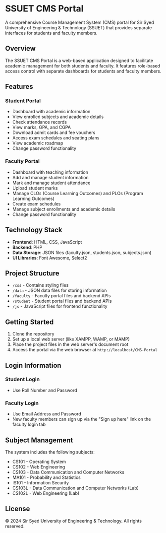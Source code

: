 # SSUET CMS Portal

A comprehensive Course Management System (CMS) portal for Sir Syed University of Engineering & Technology (SSUET) that provides separate interfaces for students and faculty members.

## Overview

The SSUET CMS Portal is a web-based application designed to facilitate academic management for both students and faculty. It features role-based access control with separate dashboards for students and faculty members.

## Features

### Student Portal
- Dashboard with academic information
- View enrolled subjects and academic details
- Check attendance records
- View marks, GPA, and CGPA
- Download admit cards and fee vouchers
- Access exam schedules and seating plans
- View academic roadmap
- Change password functionality

### Faculty Portal
- Dashboard with teaching information
- Add and manage student information
- Mark and manage student attendance
- Upload student marks
- Manage CLOs (Course Learning Outcomes) and PLOs (Program Learning Outcomes)
- Create exam schedules
- Manage subject enrollments and academic details
- Change password functionality

## Technology Stack

- **Frontend**: HTML, CSS, JavaScript
- **Backend**: PHP
- **Data Storage**: JSON files (faculty.json, students.json, subjects.json)
- **UI Libraries**: Font Awesome, Select2

## Project Structure

- `/css` - Contains styling files
- `/data` - JSON data files for storing information
- `/faculty` - Faculty portal files and backend APIs
- `/student` - Student portal files and backend APIs
- `/js` - JavaScript files for frontend functionality

## Getting Started

1. Clone the repository
2. Set up a local web server (like XAMPP, WAMP, or MAMP)
3. Place the project files in the web server's document root
4. Access the portal via the web browser at `http://localhost/CMS-Portal`

## Login Information

### Student Login
- Use Roll Number and Password

### Faculty Login
- Use Email Address and Password
- New faculty members can sign up via the "Sign up here" link on the faculty login tab

## Subject Management

The system includes the following subjects:
- CS101 - Operating System
- CS102 - Web Engineering
- CS103 - Data Communication and Computer Networks
- MA101 - Probability and Statistics
- IS101 - Information Security
- CS103L - Data Communication and Computer Networks (Lab)
- CS102L - Web Engineering (Lab)

## License

© 2024 Sir Syed University of Engineering & Technology. All rights reserved.